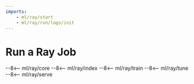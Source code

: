 ```yaml
---
imports:
    - ml/ray/start
    - ml/ray/run/logs/init
---
```


# Run a Ray Job

--8<-- ml/ray/core
--8<-- ml/ray/index
--8<-- ml/ray/train
--8<-- ml/ray/tune
--8<-- ml/ray/serve
